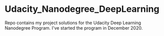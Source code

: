 # Udacity_Nanodegree_DeepLearning
Repo contains my project solutions for the Udacity Deep Learning Nanodegree Program.
I've started the program in December 2020. 
